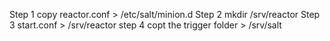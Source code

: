 Step 1 copy reactor.conf > /etc/salt/minion.d
Step 2 mkdir /srv/reactor
Step 3 start.conf > /srv/reactor
step 4 copt the trigger folder > /srv/salt
